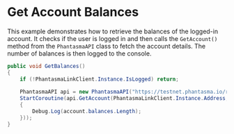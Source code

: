 # Get Account Balances

This example demonstrates how to retrieve the balances of the logged-in account. It checks if the user is logged in and then calls the `GetAccount()` method from the `PhantasmaAPI` class to fetch the account details. The number of balances is then logged to the console.

```csharp
public void GetBalances()
{
    if (!PhantasmaLinkClient.Instance.IsLogged) return;
        
    PhantasmaAPI api = new PhantasmaAPI("https://testnet.phantasma.io/rpc");
    StartCoroutine(api.GetAccount(PhantasmaLinkClient.Instance.Address, account =>
    {
        Debug.Log(account.balances.Length);
    }));
}
```
